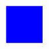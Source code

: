 <!DOCTYPE html>
<html lang="en">
<head>
  <meta charset="UTF-8">
  <meta name="viewport" content="width=device-width, initial-scale=1.0">
  <title>JavaScript Animation</title>
  <style>
    #animatedElement {
      width: 100px;
      height: 100px;
      background-color: blue;
      position: absolute;
    }
  </style>
</head>
<body>
  <div id="animatedElement"></div>

  <script>
    // Get the animated element
    const animatedElement = document.getElementById('animatedElement');
    
    // Set initial position and speed
    let positionX = 0;
    let speed = 2;

    // Define the animate function
    function animate() {
      // Update position
      positionX += speed;

      // Apply new position
      animatedElement.style.left = positionX + 'px';

      // Check boundary and reverse direction if needed
      if (positionX <= 0 || positionX >= window.innerWidth - animatedElement.clientWidth) {
        speed = -speed;
      }

      // Repeat animation
      requestAnimationFrame(animate);
    }

    // Start animation
    animate();
  </script>
</body>
</html>
